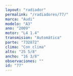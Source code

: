 ```yaml
---
layout: "radiador"
permalink: "/radiadores/77/"
marca: "Audi"
modelo: "A3"
ano: "2009"
motor: "L4 1.4"
transmision: "Automática"
parte: "732872"
clima: "Con clima"
alto: "25 5/8"
ancho: "16 3/8"
observaciones: ""
id: "77"
---
```



